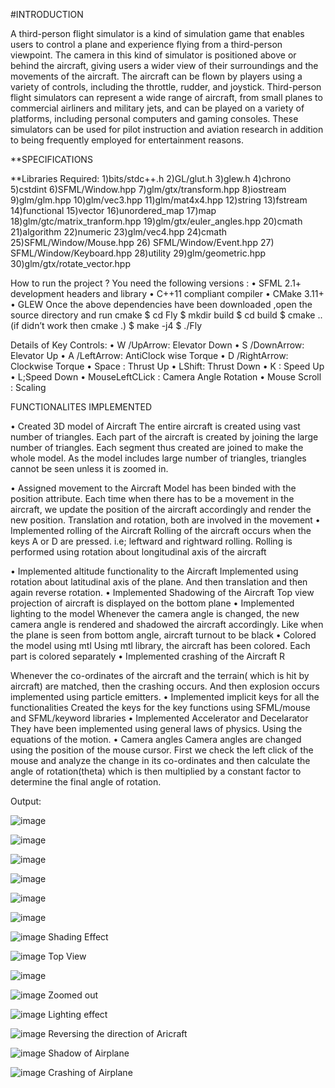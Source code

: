 #INTRODUCTION

A third-person flight simulator is a kind of simulation game that enables users to control a plane and
experience flying from a third-person viewpoint. The camera in this kind of simulator is positioned
above or behind the aircraft, giving users a wider view of their surroundings and the movements of
the aircraft. The aircraft can be flown by players using a variety of controls, including the throttle,
rudder, and joystick. Third-person flight simulators can represent a wide range of aircraft, from small
planes to commercial airliners and military jets, and can be played on a variety of platforms, including
personal computers and gaming consoles. These simulators can be used for pilot instruction and
aviation research in addition to being frequently employed for entertainment reasons.

**SPECIFICATIONS

**Libraries Required:
1)bits/stdc++.h
2)GL/glut.h
3)glew.h
4)chrono
5)cstdint
6)SFML/Window.hpp
7)glm/gtx/transform.hpp
8)iostream
9)glm/glm.hpp
10)glm/vec3.hpp
11)glm/mat4x4.hpp
12)string
13)fstream
14)functional
15)vector
16)unordered_map
17)map
18)glm/gtc/matrix_tranform.hpp
19)glm/gtx/euler_angles.hpp
20)cmath
21)algorithm
22)numeric
23)glm/vec4.hpp
24)cmath
25)SFML/Window/Mouse.hpp
26) SFML/Window/Event.hpp
27) SFML/Window/Keyboard.hpp
28)utility
29)glm/geometric.hpp
30)glm/gtx/rotate_vector.hpp

How to run the project ?
You need the following versions :
• SFML 2.1+ development headers and library
• C++11 compliant compiler
• CMake 3.11+
• GLEW
Once the above dependencies have been downloaded ,open the source directory and run cmake
$ cd Fly
$ mkdir build
$ cd build
$ cmake .. (if didn’t work then cmake .)
$ make -j4
$ ./Fly

Details of Key Controls:
• W /UpArrow: Elevator Down
• S /DownArrow: Elevator Up
• A /LeftArrow: AntiClock wise Torque
• D /RightArrow: Clockwise Torque
• Space : Thrust Up
• LShift: Thrust Down
• K : Speed Up
• L;Speed Down
• MouseLeftCLick : Camera Angle Rotation
• Mouse Scroll : Scaling

FUNCTIONALITES IMPLEMENTED

• Created 3D model of Aircraft
The entire aircraft is created using vast number of triangles. Each part of the aircraft is
created by joining the large number of triangles. Each segment thus created are joined
to make the whole model. As the model includes large number of triangles, triangles
cannot be seen unless it is zoomed in.

• Assigned movement to the Aircraft
Model has been binded with the position attribute. Each time when there has to be a
movement in the aircraft, we update the position of the aircraft accordingly and render
the new position. Translation and rotation, both are involved in the movement
• Implemented rolling of the Aircraft
Rolling of the aircraft occurs when the keys A or D are pressed. i.e; leftward and
rightward rolling.
Rolling is performed using rotation about longitudinal axis of the aircraft

• Implemented altitude functionality to the Aircraft
Implemented using rotation about latitudinal axis of the plane.
And then translation and then again reverse rotation.
• Implemented Shadowing of the Aircraft
Top view projection of aircraft is displayed on the bottom plane
• Implemented lighting to the model
Whenever the camera angle is changed, the new camera angle is rendered and
shadowed the aircraft accordingly. Like when the plane is seen from bottom angle,
aircraft turnout to be black
• Colored the model using mtl
Using mtl library, the aircraft has been colored. Each part is colored separately
• Implemented crashing of the Aircraft
R

Whenever the co-ordinates of the aircraft and the terrain( which is hit by aircraft) are
matched, then the crashing occurs. And then explosion occurs implemented using
particle emitters.
• Implemented implicit keys for all the functionalities
Created the keys for the key functions using SFML/mouse and SFML/keyword
libraries
• Implemented Accelerator and Decelarator
They have been implemented using general laws of physics. Using the equations of
the motion.
• Camera angles
Camera angles are changed using the position of the mouse cursor. First we check the
left click of the mouse and analyze the change in its co-ordinates and then calculate
the angle of rotation(theta) which is then multiplied by a constant factor to determine
the final angle of rotation.

Output:

![image](https://github.com/Tharun-Banala/Flight-Simulator_openGL/assets/90239020/d9f15c69-48ff-45d2-bb21-0f8e15fafa1a)

![image](https://github.com/Tharun-Banala/Flight-Simulator_openGL/assets/90239020/2042f9ba-2bba-400a-9027-5ff0be761832)

![image](https://github.com/Tharun-Banala/Flight-Simulator_openGL/assets/90239020/51ba4dc4-809a-46df-9639-30b6287d0245)

![image](https://github.com/Tharun-Banala/Flight-Simulator_openGL/assets/90239020/9aef9bc6-1068-4bf1-b561-d0bb4acdcf8d)

![image](https://github.com/Tharun-Banala/Flight-Simulator_openGL/assets/90239020/ce9fab08-ead8-43d6-b31d-e2cf2d555dda)

![image](https://github.com/Tharun-Banala/Flight-Simulator_openGL/assets/90239020/483a3560-1b17-40ff-b0b8-d02be828b1fb)

![image](https://github.com/Tharun-Banala/Flight-Simulator_openGL/assets/90239020/44427ce4-fa0b-4d94-99da-d4384a379a2f)
Shading Effect

![image](https://github.com/Tharun-Banala/Flight-Simulator_openGL/assets/90239020/14d26d0a-5d1d-4d0a-91e8-768522a5faa8)
Top View

![image](https://github.com/Tharun-Banala/Flight-Simulator_openGL/assets/90239020/e6396b96-1e2c-48e6-bdfc-d6802ebe2af4)

![image](https://github.com/Tharun-Banala/Flight-Simulator_openGL/assets/90239020/e37f4bbb-8f6a-4749-9b59-1ad6438cb1f7)
Zoomed out

![image](https://github.com/Tharun-Banala/Flight-Simulator_openGL/assets/90239020/bab27959-2795-4e29-b59b-311f3fa192a6)
Lighting effect

![image](https://github.com/Tharun-Banala/Flight-Simulator_openGL/assets/90239020/e0372c41-c819-46aa-81f7-1771d89e8522)
Reversing the direction of Aricraft

  ![image](https://github.com/Tharun-Banala/Flight-Simulator_openGL/assets/90239020/71b3598f-0b93-4261-9a14-c81ae3321f88)
Shadow of Airplane

![image](https://github.com/Tharun-Banala/Flight-Simulator_openGL/assets/90239020/ff1b0c58-5f53-484a-9b9c-97ca4ec2b45f)
Crashing of Airplane
